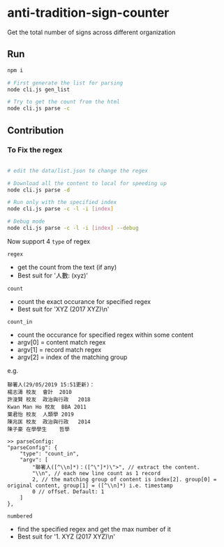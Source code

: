 # anti-tradition-sign-counter
Get the total number of signs across different organization


## Run

```bash
npm i

# First generate the list for parsing
node cli.js gen_list

# Try to get the count from the html
node cli.js parse -c

```

## Contribution

### To Fix the regex

```bash

# edit the data/list.json to change the regex

# Download all the content to local for speeding up
node cli.js parse -d

# Run only with the specified index
node cli.js parse -c -l -i [index]

# Debug mode
node cli.js parse -c -l -i [index] --debug
```

Now support 4 `type` of regex

`regex`

- get the count from the text (if any)
- Best suit for '人數: (xyz)'

`count`

- count the exact occurance for specified regex
- Best suit for 'XYZ (2017 XYZ)\n'

`count_in`

- count the occurance for specified regex within some content
- argv[0] = content match regex
- argv[1] = record match regex
- argv[2] = index of the matching group

e.g.

```
聯署人(29/05/2019 15:51更新)：
楊志濤	校友	會計	2010
許浚賢	校友	政治與行政	2018
Kwan Man Ho	校友	BBA	2011
葉君怡	校友	人類學	2019
陳兆匡	校友	政治與行政	2014
陳子豪	在學學生	哲學	

>> parseConfig:
"parseConfig": {
    "type": "count_in",
    "argv": [
        "聯署人([^\\n]*)：([^\"]*)\">", // extract the content. 
        "\\n", // each new line count as 1 record
        2, // the matching group of content is index[2]. group[0] = original content, group[1] = ([^\\n]*) i.e. timestamp
        0 // offset. Default: 1
    ]
},
```


`numbered`

- find the specified regex and get the max number of it
- Best suit for '1. XYZ (2017 XYZ)\n'

